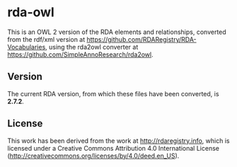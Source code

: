 # rda-owl

This is an OWL 2 version of the RDA elements and relationships, converted from the rdf/xml version at https://github.com/RDARegistry/RDA-Vocabularies, using the rda2owl converter at https://github.com/SimpleAnnoResearch/rda2owl.

## Version

The current RDA version, from which these files have been converted, is **2.7.2**.

## License

This work has been derived from the work at http://rdaregistry.info, which is licensed under a Creative Commons Attribution 4.0 International License (http://creativecommons.org/licenses/by/4.0/deed.en_US).
